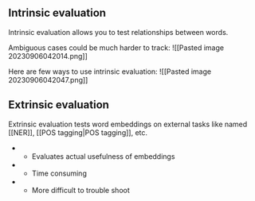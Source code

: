 

## Intrinsic evaluation
Intrinsic evaluation allows you to test relationships between words.

Ambiguous cases could be much harder to track:
![[Pasted image 20230906042014.png]]

Here are few ways to use intrinsic evaluation:
![[Pasted image 20230906042047.png]]

## Extrinsic evaluation
Extrinsic evaluation tests word embeddings on external tasks like named [[NER]], [[POS tagging|POS tagging]], etc.

- + Evaluates actual usefulness of embeddings
- - Time consuming
- - More difficult to trouble shoot

